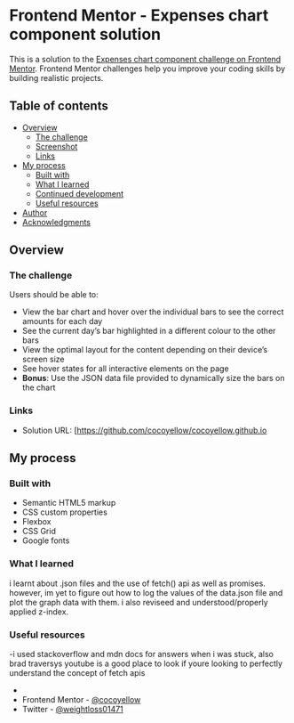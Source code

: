 # Frontend Mentor - Expenses chart component solution

This is a solution to the [Expenses chart component challenge on Frontend Mentor](https://www.frontendmentor.io/challenges/expenses-chart-component-e7yJBUdjwt). Frontend Mentor challenges help you improve your coding skills by building realistic projects. 

## Table of contents

- [Overview](#overview)
  - [The challenge](#the-challenge)
  - [Screenshot](#screenshot)
  - [Links](#links)
- [My process](#my-process)
  - [Built with](#built-with)
  - [What I learned](#what-i-learned)
  - [Continued development](#continued-development)
  - [Useful resources](#useful-resources)
- [Author](#author)
- [Acknowledgments](#acknowledgments)


## Overview

### The challenge

Users should be able to:

- View the bar chart and hover over the individual bars to see the correct amounts for each day
- See the current day’s bar highlighted in a different colour to the other bars
- View the optimal layout for the content depending on their device’s screen size
- See hover states for all interactive elements on the page
- **Bonus**: Use the JSON data file provided to dynamically size the bars on the chart



### Links

- Solution URL: [https://github.com/cocoyellow/cocoyellow.github.io


## My process

### Built with

- Semantic HTML5 markup
- CSS custom properties
- Flexbox
- CSS Grid
- Google fonts


### What I learned

i learnt about .json files and the use of fetch() api as well as promises. however, im yet to figure out how to log the values of the data.json file and plot the graph data with them. i also reviseed and understood/properly applied  z-index.



### Useful resources

-i used stackoverflow and mdn docs for answers when i was stuck, also brad traversys youtube is a good place to look if youre looking to perfectly understand the concept of fetch apis


-
- Frontend Mentor - [@cocoyellow](https://www.frontendmentor.io/profile/cocoyellow)
- Twitter - [@weightloss01471](https://www.twitter.com/weightloss01471)

